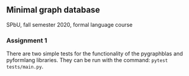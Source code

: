 ## Minimal graph database  
SPbU, fall semester 2020, formal language course

### Assignment 1
There are two simple tests for the functionality of the pygraphblas and pyformlang libraries. They can be run with the command: `pytest tests/main.py`.

